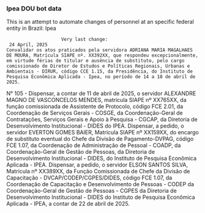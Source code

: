  ### Ipea DOU bot data
 This is an attempt to automate changes of personnel at an specific federal entity in Brazil: Ipea
 
                        Very last change: 
 	 24 April, 2025
	Convalidar os atos praticados pela servidora ADRIANA MARIA MAGALHAES DE MOURA, Matrícula SIAPE nº. XX392XX, que respondeu excepcionalmente, em virtude férias de titular e ausência de substituto, pelo cargo comissionado de Diretor de Estudos e Políticas Regionais, Urbanas e Ambientais - DIRUR, código CCE 1.15, da Presidência, do Instituto de Pesquisa Econômica Aplicada - Ipea, no período de 14 a 18 de abril de 2025.
N° 105 - Dispensar, a contar de 11 de abril de 2025, o servidor ALEXANDRE MAGNO DE VASCONCELOS MENDES, matrícula SIAPE nº XX765XX, da função comissionada de Assistente de Protocolo, código FCE 2.01, da Coordenação de Serviços Gerais - COSGE, da Coordenação-Geral de Contratações, Serviços Gerais e Apoio à Pesquisa - CGCAP, da Diretoria de Desenvolvimento Institucional - DIDES do IPEA.
Dispensar, a pedido, o servidor EVERTON GOMES BAIER, Matrícula SIAPE nº XX159XX, do encargo de substituto eventual do Chefe da Divisão de Pagamento-DVPAG, código FCE 1.07, da Coordenação de Administração de Pessoal - COADP, da Coordenação-Geral de Gestão de Pessoas, da Diretoria de Desenvolvimento Institucional - DIDES, do Instituto de Pesquisa Econômica Aplicada - IPEA.
Dispensar, a pedido, o servidor ELSON SANTOS SILVA, Matrícula nº XX389XX, da Função Comissionada de Chefe da Divisão de Capacitação - DVCAP/CODEP/CGPES/DIDES, código FCE 1.07, da Coordenação de Capacitação e Desenvolvimento de Pessoas - CODEP da Coordenação-Geral de Gestão de Pessoas - CGPES da Diretoria de Desenvolvimento Institucional - DIDES do Instituto de Pesquisa Econômica Aplicada - IPEA, a contar de 22 de abril de 2025.
